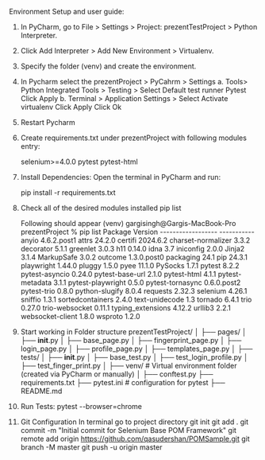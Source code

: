 Environment Setup and user guide:

1. In PyCharm, go to File > Settings > Project: prezentTestProject > Python Interpreter.
2. Click Add Interpreter > Add New Environment > Virtualenv.
3. Specify the folder (venv) and create the environment.
4. In Pycharm select the prezentProject > PyCahrm > Settings
	a. Tools> Python Integrated Tools > Testing > Select Default test runner Pytest
		Click Apply
	b. Terminal > Application Settings > Select Activate virtualenv
		Click Apply
		Click Ok

5. Restart Pycharm

7. Create requirements.txt under prezentProject with following modules entry:

	selenium>=4.0.0
	pytest
	pytest-html

6. Install Dependencies: Open the terminal in PyCharm and run:

	pip install -r requirements.txt

7. Check all of the desired modules installed
	pip list

	Following should appear
	(venv) gargisingh@Gargis-MacBook-Pro prezentProject % pip list
		Package            Version
		------------------ -----------
		anyio              4.6.2.post1
		attrs              24.2.0
		certifi            2024.6.2
		charset-normalizer 3.3.2
		decorator          5.1.1
		greenlet           3.0.3
		h11                0.14.0
		idna               3.7
		iniconfig          2.0.0
		Jinja2             3.1.4
		MarkupSafe         3.0.2
		outcome            1.3.0.post0
		packaging          24.1
		pip                24.3.1
		playwright         1.44.0
		pluggy             1.5.0
		pyee               11.1.0
		PySocks            1.7.1
		pytest             8.2.2
		pytest-asyncio     0.24.0
		pytest-base-url    2.1.0
		pytest-html        4.1.1
		pytest-metadata    3.1.1
		pytest-playwright  0.5.0
		pytest-tornasync   0.6.0.post2
		pytest-trio        0.8.0
		python-slugify     8.0.4
		requests           2.32.3
		selenium           4.26.1
		sniffio            1.3.1
		sortedcontainers   2.4.0
		text-unidecode     1.3
		tornado            6.4.1
		trio               0.27.0
		trio-websocket     0.11.1
		typing_extensions  4.12.2
		urllib3            2.2.1
		websocket-client   1.8.0
		wsproto            1.2.0


8. Start working in Folder structure
			prezentTestProject/
			│
			├── pages/
			│   ├── __init__.py
			│   ├── base_page.py
   			│   ├── fingerprint_page.py
			│   ├── login_page.py
			│   ├── profile_page.py
			│   ├── templates_page.py
			│
			├── tests/
			│   ├── __init__.py
			│   ├── base_test.py
			│   ├── test_login_profile.py
			│   ├── test_finger_print.py
			│
			├── venv/                 # Virtual environment folder (created via PyCharm or manually)
			│
			├── conftest.py
			├── requirements.txt
			├── pytest.ini            # configuration for pytest
			├── README.md             

   
10. Run Tests:
	pytest --browser=chrome

11. Git Configuration
    In terminal go to project directory
        git init
        git add .
        git commit -m "Initial commit for Selenium Base POM Framework"
        git remote add origin https://github.com/qasudershan/POMSample.git
        git branch -M master 
        git push -u origin master
